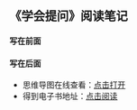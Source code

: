## 《学会提问》阅读笔记

#### 写在前面


#### 写在后面
- 思维导图在线查看：[点击打开](/softskill_notes/attachment/46.《学会提问》.svg)
- 得到电子书地址：[点击阅读]()